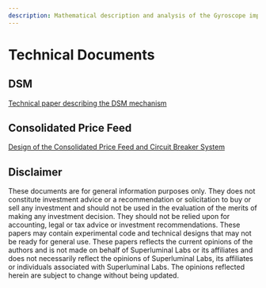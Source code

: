 ```yaml
---
description: Mathematical description and analysis of the Gyroscope implementation
---
```


# Technical Documents

## DSM

[Technical paper describing the DSM mechanism](https://github.com/gyrostable/technical-papers/blob/main/P-AMM/P-AMM%20technical%20paper.pdf)

## Consolidated Price Feed

[Design of the Consolidated Price Feed and Circuit Breaker System](https://github.com/gyrostable/technical-papers/blob/main/Consolidated%20Price%20Feed%20and%20Circuit%20Breakers/Design%20of%20the%20Consolidated%20Price%20Feed%20and%20Circuit%20Breaker%20System.pdf)

## Disclaimer

These documents are for general information purposes only. They does not constitute investment advice or a recommendation or solicitation to buy or sell any investment and should not be used in the evaluation of the merits of making any investment decision. They should not be relied upon for accounting, legal or tax advice or investment recommendations. These papers may contain experimental code and technical designs that may not be ready for general use. These papers reflects the current opinions of the authors and is not made on behalf of Superluminal Labs or its affiliates and does not necessarily reflect the opinions of Superluminal Labs, its affiliates or individuals associated with Superluminal Labs. The opinions reflected herein are subject to change without being updated.
